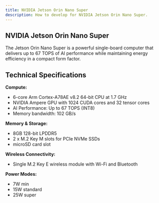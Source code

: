 ```yaml
---
title: NVIDIA Jetson Orin Nano Super
description: How to develop for NVIDIA Jetson Orin Nano Super.
---
```


## NVIDIA Jetson Orin Nano Super

The Jetson Orin Nano Super is a powerful single-board computer that delivers up to 67 TOPS of AI performance while maintaining energy efficiency in a compact form factor.

## Technical Specifications

**Compute:**
- 6-core Arm Cortex-A78AE v8.2 64-bit CPU at 1.7 GHz
- NVIDIA Ampere GPU with 1024 CUDA cores and 32 tensor cores
- AI Performance: Up to 67 TOPS (INT8)
- Memory bandwidth: 102 GB/s

**Memory & Storage:**
- 8GB 128-bit LPDDR5
- 2 x M.2 Key M slots for PCIe NVMe SSDs
- microSD card slot

**Wireless Connectivity:**
- Single M.2 Key E wireless module with Wi-Fi and Bluetooth

**Power Modes:**
- 7W min
- 15W standard
- 25W super
